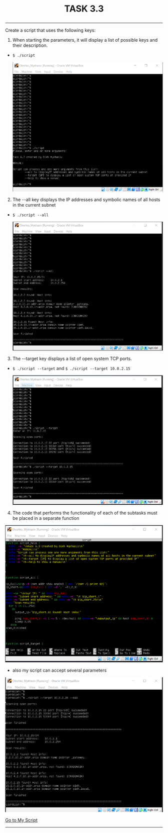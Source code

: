 # <p align="center"> __TASK 3.3__ </p>

---

Create a script that uses the following keys:
1. When starting the parameters, it will display a list of possible keys and their description.

  * `$ ./script`

    ![1](screenshots/1.png)


2. The --all key displays the IP addresses and symbolic names of all hosts in the current subnet

  * `$ ./script --all`

    ![1](screenshots/2.png)


3. The --target key displays a list of open system TCP ports.

  * `$ ./script --target` and `$ ./script --target 10.0.2.15`

    ![1](screenshots/3.png)


4. The code that performs the functionality of each of the subtasks must be placed in a separate function

  ![1](screenshots/5.png)


  * also my script can accept several parameters

  ![1](screenshots/4.png)

<a href="files/script" download>Go to My Script</a>

---
